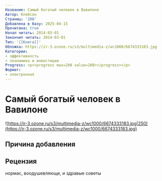 ```yaml
---
Название: Самый богатый человек в Вавилоне
Автор: Клейсон
Страниц: '208'
Добавлена в базу: 2025-04-15
Прочитана: true
Начал читать: 2014-03-01
Закончил читать: 2014-03-01
Тип: '[[Книга]]'
Обложка: https://ir-3.ozone.ru/s3/multimedia-z/wc1000/6674333183.jpg
Категории:
- эффективность
- экономика и инвестиции
Progress: <p><progress max=208 value=208></progress></p>
Формат:
- электронная
---
```

# Самый богатый человек в Вавилоне

![https://ir-3.ozone.ru/s3/multimedia-z/wc1000/6674333183.jpg|250](https://ir-3.ozone.ru/s3/multimedia-z/wc1000/6674333183.jpg)

## Причина добавления


## Рецензия

нормас, воодушевляюще, и здравые советы